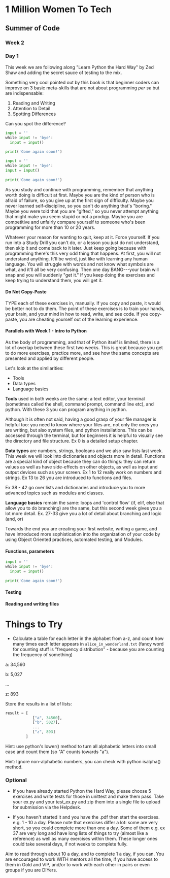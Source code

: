 # 1 Million Women To Tech

## Summer of Code

### Week 2

### Day 1

This week we are following along "Learn Python the Hard Way" by Zed Shaw and adding the secret sauce of testing to the mix.

Something very cool pointed out by this book is that beginner coders can improve on 3 basic meta-skills that are not about programming _per se_ but are indispensable:

1. Reading and Writing
1. Attention to Detail
1. Spotting Differences

Can you spot the difference?

```python
input = ​''​
​while​ input != ​'bye'​:
  input = input()
​
print(​'Come again soon!')​
```

```python
input = ​''​
​while​ input != ​'bye'​:
input = input()
​
print(​'Come again soon!')​
```

As you study and continue with programming, remember that anything worth doing is difficult at first. Maybe you are the kind of person who is afraid of failure, so you give up at the first sign of difficulty. Maybe you never learned self-discipline, so you can't do anything that's "boring." Maybe you were told that you are "gifted," so you never attempt anything that might make you seem stupid or not a prodigy. Maybe you are competitive and unfairly compare yourself to someone who's been programming for more than 10 or 20 years.

Whatever your reason for wanting to quit, keep at it. Force yourself. If you run into a Study Drill you can't do, or a lesson you just do not understand, then skip it and come back to it later. Just keep going because with programming there's this very odd thing that happens. At first, you will not understand anything. It'll be weird, just like with learning any human language. You will struggle with words and not know what symbols are what, and it'll all be very confusing. Then one day BANG---your brain will snap and you will suddenly "get it." If you keep doing the exercises and keep trying to understand them, you will get it.

#### Do Not Copy-Paste

TYPE each of these exercises in, manually. If you copy and paste, it would be better not to do them. The point of these exercises is to train your hands, your brain, and your mind in how to read, write, and see code. If you copy-paste, you are cheating yourself out of the learning experience.

#### Parallels with Week 1 - Intro to Python

As the body of programming, and that of Python itself is limited, there is a lot of overlap between these first two weeks. This is great because you get to do more exercises, practice more, and see how the same concepts are presented and applied by different people.

Let's look at the similarities:
- Tools
- Data types
- Language basics

**Tools** used in both weeks are the same: a text editor, your terminal (sometimes called the shell, command prompt, command line etc), and python. With these 3 you can program anything in python.

Although it is often not said, having a good grasp of your file manager is helpful too: you need to know where your files are, not only the ones you are writing, but also system files, and python installations. This can be accessed through the terminal, but for beginners it is helpful to visually see the directory and file structure. Ex 0 is a detailed setup chapter.

**Data types** are numbers, strings, booleans and we also saw lists last week. This week we will look into dictionaries and objects more in detail. Functions are a special kind of object because they can do things: they can return values as well as have side-effects on other objects, as well as input and output devices such as your screen. Ex 1 to 12 really work on numbers and strings. Ex 13 to 26 you are introduced to functions and files.

Ex 38 - 42 go over lists and dictionaries and introduce you to more advanced topics such as modules and classes.

**Language basics** remain the same: loops and 'control flow' (if, elif, else that allow you to do branching) are the same, but this second week gives you a lot more detail. Ex. 27-33 give you a lot of detail about branching and logic (and, or)

Towards the end you are creating your first website, writing a game, and have introduced more sophistication into the organization of your code by using Object Oriented practices, automated testing, and Modules.


#### Functions, parameters


```python
input = ​''​
​while​ input != ​'bye'​:
  input = input()
​
print(​'Come again soon!')​
```

#### Testing


#### Reading and writing files


# Things to Try

- Calculate a table for each letter in the alphabet from a-z, and count how many times each letter appears in `alice_in_wonderland.txt` (fancy word for counting stuff is "frequency distribution" - because you are counting the frequency of something)

a: 34,560

b: 5,027

...

z: 893

Store the results in a list of lists:

```python
result = [  
            ["a", 34560], 
            ["b", 5027], 
            ... 
            ["z", 893]
         ]
```

Hint: use python's lower() method to turn all alphabetic letters into small case and count them (so "A" counts towards "a"). 

Hint: Ignore non-alphabetic numbers, you can check with python isalpha() method.

### Optional

- If you have already started Python the Hard Way, please choose 5 exercises and write tests for those in unittest and make them pass. Take your ex.py and your test_ex.py and zip them into a single file to upload for submission via the Helpdesk.

- If you haven't started it and you have the .pdf then start the exercises. e.g. 1 - 10 a day. Please note that exercises differ a lot: some are very short, so you could complete more than one a day. Some of them e.g. ex 37 are very long and have long lists of things to try (almost like a reference) as well as many exercises within them. These longer ones could take several days, if not weeks to complete fully.

Aim to read through about 10 a day, and to complete 1 a day, if you can. You are encouraged to work WITH mentors all the time, if you have access to them in Gold and VIP, and/or to work with each other in pairs or even groups if you are DIYers.


